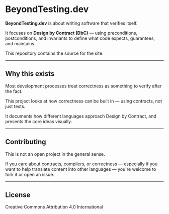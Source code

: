 # BeyondTesting.dev

**BeyondTesting.dev** is about writing software that verifies itself.

It focuses on **Design by Contract (DbC)** — using preconditions, postconditions, and invariants to define what code expects, guarantees, and maintains.

This repository contains the source for the site.

---

## Why this exists

Most development processes treat correctness as something to verify after the fact.

This project looks at how correctness can be built in — using contracts, not just tests.

It documents how different languages approach Design by Contract, and presents the core ideas visually.

---

## Contributing

This is not an open project in the general sense.

If you care about contracts, compilers, or correctness — especially if you want to help translate content into other languages — you're welcome to fork it or open an issue.

---

## License

Creative Commons Attribution 4.0 International

